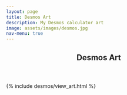 ```yaml
---
layout: page
title: Desmos Art
description: My Desmos calculator art
image: assets/images/desmos.jpg
nav-menu: true
---
```


<!-- Main -->
<div id="main" class="alt">

<!-- One -->
<section id="one">
	<div class="inner">
		<header class="major">
			<h1>Desmos Art</h1>
		</header>

<!-- Content -->
{% include desmos/view_art.html %}
</div>
</section>

